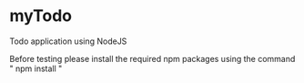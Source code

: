 # myTodo
Todo application using NodeJS

Before testing please install the required npm packages using the command " npm install "
